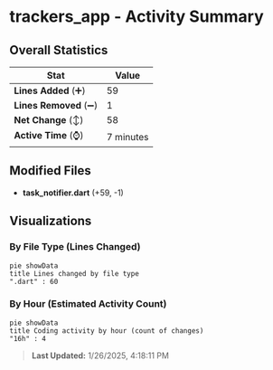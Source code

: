 # trackers_app - Activity Summary 

## Overall Statistics

| Stat                   | Value                                                             |
| ---------------------- | ----------------------------------------------------------------- |
| **Lines Added** (➕)   | 59                                          |
| **Lines Removed** (➖) | 1                                        |
| **Net Change** (↕)    | 58                |
| **Active Time** (⌚)   | 7 minutes |


## Modified Files
- **task_notifier.dart** (+59, -1)

## Visualizations

### By File Type (Lines Changed)

```mermaid
pie showData
title Lines changed by file type
".dart" : 60
```

### By Hour (Estimated Activity Count)

```mermaid
pie showData
title Coding activity by hour (count of changes)
"16h" : 4
```


> **Last Updated:** 1/26/2025, 4:18:11 PM